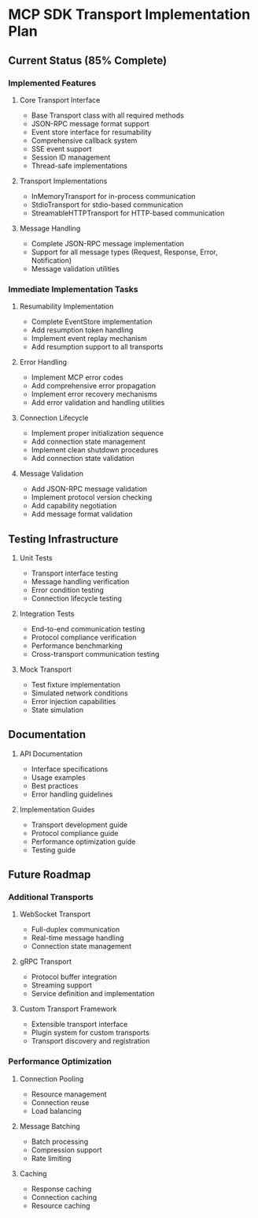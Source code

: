 # MCP SDK Transport Implementation Plan

## Current Status (85% Complete)

### Implemented Features
1. Core Transport Interface
   - Base Transport class with all required methods
   - JSON-RPC message format support
   - Event store interface for resumability
   - Comprehensive callback system
   - SSE event support
   - Session ID management
   - Thread-safe implementations

2. Transport Implementations
   - InMemoryTransport for in-process communication
   - StdioTransport for stdio-based communication
   - StreamableHTTPTransport for HTTP-based communication

3. Message Handling
   - Complete JSON-RPC message implementation
   - Support for all message types (Request, Response, Error, Notification)
   - Message validation utilities

### Immediate Implementation Tasks

1. Resumability Implementation
   - Complete EventStore implementation
   - Add resumption token handling
   - Implement event replay mechanism
   - Add resumption support to all transports

2. Error Handling
   - Implement MCP error codes
   - Add comprehensive error propagation
   - Implement error recovery mechanisms
   - Add error validation and handling utilities

3. Connection Lifecycle
   - Implement proper initialization sequence
   - Add connection state management
   - Implement clean shutdown procedures
   - Add connection state validation

4. Message Validation
   - Add JSON-RPC message validation
   - Implement protocol version checking
   - Add capability negotiation
   - Add message format validation

## Testing Infrastructure

1. Unit Tests
   - Transport interface testing
   - Message handling verification
   - Error condition testing
   - Connection lifecycle testing

2. Integration Tests
   - End-to-end communication testing
   - Protocol compliance verification
   - Performance benchmarking
   - Cross-transport communication testing

3. Mock Transport
   - Test fixture implementation
   - Simulated network conditions
   - Error injection capabilities
   - State simulation

## Documentation

1. API Documentation
   - Interface specifications
   - Usage examples
   - Best practices
   - Error handling guidelines

2. Implementation Guides
   - Transport development guide
   - Protocol compliance guide
   - Performance optimization guide
   - Testing guide

## Future Roadmap

### Additional Transports
1. WebSocket Transport
   - Full-duplex communication
   - Real-time message handling
   - Connection state management

2. gRPC Transport
   - Protocol buffer integration
   - Streaming support
   - Service definition and implementation

3. Custom Transport Framework
   - Extensible transport interface
   - Plugin system for custom transports
   - Transport discovery and registration

### Performance Optimization
1. Connection Pooling
   - Resource management
   - Connection reuse
   - Load balancing

2. Message Batching
   - Batch processing
   - Compression support
   - Rate limiting

3. Caching
   - Response caching
   - Connection caching
   - Resource caching
